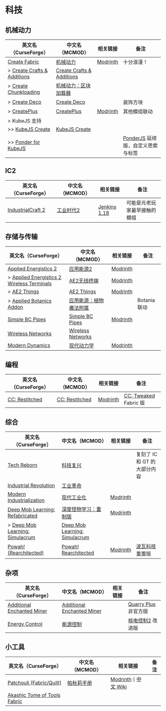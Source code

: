 # 科技

## 机械动力

| 英文名（CurseForge）                                                                       | 中文名（MCMOD）                                                   | 相关链接                                           | 备注                                                                      |
| ------------------------------------------------------------------------------------------ | ----------------------------------------------------------------- | -------------------------------------------------- | ------------------------------------------------------------------------- |
| [Create Fabric](https://www.curseforge.com/minecraft/mc-mods/create-fabric)                | [机械动力](https://www.mcmod.cn/class/2021.html)                  | [Modrinth](https://modrinth.com/mod/create-fabric) | 十分浪漫！                                                                |
| > [Create Crafts & Additions](https://www.curseforge.com/minecraft/mc-mods/createaddition) | [Create Crafts & Additions](https://www.mcmod.cn/class/3437.html) |                                                    |                                                                           |
| > [Create Chunkloading](https://www.curseforge.com/minecraft/mc-mods/create-chunkloading)  | [机械动力：区块加载器](https://www.mcmod.cn/class/4637.html)      |                                                    |                                                                           |
| > [Create Deco](https://www.curseforge.com/minecraft/mc-mods/create-deco)                  | [Create Deco](https://www.mcmod.cn/class/5189.html)               |                                                    | 装饰方块                                                                  |
| > [CreatePlus](https://www.curseforge.com/minecraft/mc-mods/createplus)                    | [CreatePlus](https://www.mcmod.cn/class/5941.html)                | [Modrinth](https://modrinth.com/mod/createplus)    | 其他模组联动                                                              |
| > KubeJS 支持                                                                              |                                                                   |                                                    |                                                                           |
| >> [KubeJS Create](https://www.curseforge.com/minecraft/mc-mods/kubejs-create)             | [KubeJS Create](https://www.mcmod.cn/class/5157.html)             |                                                    |                                                                           |
| >> [Ponder for KubeJS](https://www.curseforge.com/minecraft/mc-mods/ponder-for-kubejs)     |                                                                   |                                                    | [PonderJS](https://www.mcmod.cn/class/4979.html) 延续版，自定义思索与标签 |

## IC2

| 英文名（CurseForge）                                                               | 中文名（MCMOD）                                | 相关链接                                                        | 备注                         |
| ---------------------------------------------------------------------------------- | ---------------------------------------------- | --------------------------------------------------------------- | ---------------------------- |
| [IndustrialCraft 2](https://www.curseforge.com/minecraft/mc-mods/industrial-craft) | [工业时代2](https://www.mcmod.cn/class/2.html) | [Jenkins 1.18](https://jenkins.ic2.player.to/job/IC2/job/1.18/) | 可能是元老玩家最早接触的模组 |

## 存储与传输

| 英文名（CurseForge）                                                                                                                | 中文名（MCMOD）                                                | 相关链接                                                                      | 备注         |
| ----------------------------------------------------------------------------------------------------------------------------------- | -------------------------------------------------------------- | ----------------------------------------------------------------------------- | ------------ |
| [Applied Energistics 2](https://www.curseforge.com/minecraft/mc-mods/applied-energistics-2)                                         | [应用能源2](https://www.mcmod.cn/class/260.html)               | [Modrinth](https://modrinth.com/mod/ae2)                                      |              |
| > [Applied Energistics 2 Wireless Terminals](https://www.curseforge.com/minecraft/mc-mods/applied-energistics-2-wireless-terminals) | [AE2无线终端](https://www.mcmod.cn/class/3712.html)            | [Modrinth](https://modrinth.com/mod/applied-energistics-2-wireless-terminals) |              |
| > [AE2 Things](https://www.curseforge.com/minecraft/mc-mods/ae2things)                                                              | [AE2 Things](https://www.mcmod.cn/class/6421.html)             | [Modrinth](https://modrinth.com/mod/aeinfinitybooster)                        |              |
| > [Applied Botanics Addon](https://www.curseforge.com/minecraft/mc-mods/applied-botanics-addon)                                     | [应用能源：植物魔法附属](https://www.mcmod.cn/class/6815.html) |                                                                               | Botania 联动 |
| [Simple BC Pipes](https://www.curseforge.com/minecraft/mc-mods/SimplePipes)                                                         | [Simple BC Pipes](https://www.mcmod.cn/class/2001.html)        | [Modrinth](https://modrinth.com/mod/simple-pipes)                             |              |
| [Wireless Networks](https://www.curseforge.com/minecraft/mc-mods/wireless-networks)                                                 | [Wireless Networks](https://www.mcmod.cn/class/5418.html)      |                                                                               |              |
| [Modern Dynamics](https://www.curseforge.com/minecraft/mc-mods/modern-dynamics)                                                     | [现代动力学](https://www.mcmod.cn/class/6614.html)             | [Modrinth](https://modrinth.com/mod/modern-dynamics)                          |              |

## 编程

| 英文名（CurseForge）                                                         | 中文名（MCMOD）                                        | 相关链接                                           | 备注                                                          |
| ---------------------------------------------------------------------------- | ------------------------------------------------------ | -------------------------------------------------- | ------------------------------------------------------------- |
| [CC: Restitched](https://www.curseforge.com/minecraft/mc-mods/cc-restitched) | [CC: Restitched](https://www.mcmod.cn/class/3518.html) | [Modrinth](https://modrinth.com/mod/cc-restitched) | [CC: Tweaked](https://www.mcmod.cn/class/1681.html) Fabric 版 |

## 综合

| 英文名（CurseForge）                                                                                           | 中文名（MCMOD）                                                       | 相关链接                                                            | 备注                                                    |
| -------------------------------------------------------------------------------------------------------------- | --------------------------------------------------------------------- | ------------------------------------------------------------------- | ------------------------------------------------------- |
| [Tech Reborn](https://www.curseforge.com/minecraft/mc-mods/techreborn)                                         | [科技复兴](https://www.mcmod.cn/class/558.html)                       |                                                                     | 复刻了 IC 和 GT 的大部分内容                            |
| [Industrial Revolution](https://www.curseforge.com/minecraft/mc-mods/industrial-revolution)                    | [工业革命](https://www.mcmod.cn/class/2752.html)                      |                                                                     |                                                         |
| [Modern Industrialization](https://www.curseforge.com/minecraft/mc-mods/modern-industrialization)              | [现代工业化](https://www.mcmod.cn/class/3472.html)                    | [Modrinth](https://modrinth.com/mod/modern-industrialization)       |                                                         |
| [Deep Mob Learning: Refabricated](https://www.curseforge.com/minecraft/mc-mods/deep-mob-learning-refabricated) | [深度怪物学习：重制版](https://www.mcmod.cn/class/3003.html)          | [Modrinth](https://modrinth.com/mod/deep-mob-learning-refabricated) |                                                         |
| > [Deep Mob Learning: Simulacrum](https://www.curseforge.com/minecraft/mc-mods/deep-mob-learning-simulacrum)   | [Deep Mob Learning: Simulacrum](https://www.mcmod.cn/class/5740.html) |                                                                     |                                                         |
| [Powah! (Rearchitected)](https://www.curseforge.com/minecraft/mc-mods/powah-rearchitected)                     | [Powah! Rearchitected](https://www.mcmod.cn/class/6605.html)          | [Modrinth](https://modrinth.com/mod/powah)                          | [波瓦科技](https://www.mcmod.cn/class/2365.html) 重置版 |

## 杂项

| 英文名（CurseForge）                                                                                  | 中文名（MCMOD）                                                    | 相关链接 | 备注                                                        |
| ----------------------------------------------------------------------------------------------------- | ------------------------------------------------------------------ | -------- | ----------------------------------------------------------- |
| [Additional Enchanted Miner](https://www.curseforge.com/minecraft/mc-mods/additional-enchanted-miner) | [Additional Enchanted Miner](https://www.mcmod.cn/class/1585.html) |          | [Quarry Plus](https://www.mcmod.cn/class/289.html) 非官方版 |
| [Energy Control](https://www.curseforge.com/minecraft/mc-mods/energy-control)                         | [能源控制](https://www.mcmod.cn/class/2591.html)                   |          | [核电控制2](https://www.mcmod.cn/class/24.html) 改进版      |

## 小工具

| 英文名（CurseForge）                                                                                      | 中文名（MCMOD）                                    | 相关链接                                                                                                              | 备注 |
| --------------------------------------------------------------------------------------------------------- | -------------------------------------------------- | --------------------------------------------------------------------------------------------------------------------- | ---- |
| [Patchouli (Fabric/Quilt)](https://www.curseforge.com/minecraft/mc-mods/patchouli-fabric)                 | [帕秋莉手册](https://www.mcmod.cn/class/1388.html) | [Modrinth](https://modrinth.com/mod/patchouli)丨[中文 Wiki](https://github.com/SQwatermark/Patchouli-wiki-zh_cn/wiki) |      |
| [Akashic Tome of Tools Fabric](https://www.curseforge.com/minecraft/mc-mods/akashic-tome-of-tools-fabric) |                                                    |                                                                                                                       |      |
